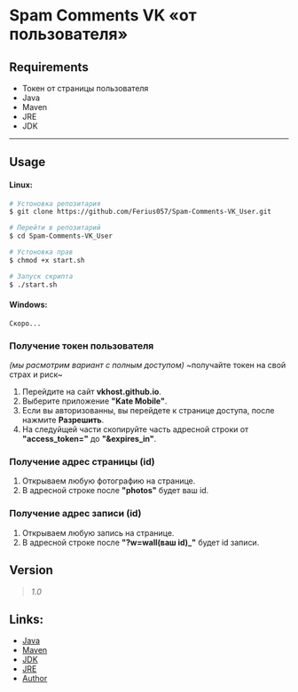 # Spam Comments VK «‎от пользователя»‎
## Requirements
- Токен от страницы пользователя
- Java
- Maven
- JRE
- JDK

----------------------------------------------------------------------------------------------

## Usage
#### Linux:
```bash
# Устоновка репозитария
$ git clone https://github.com/Ferius057/Spam-Comments-VK_User.git

# Перейти в репозитарий
$ cd Spam-Comments-VK_User

# Устоновка прав
$ chmod +x start.sh

# Запуск скрипта
$ ./start.sh
```
#### Windows:
```
Скоро...
```

### Получение токен пользователя
*(мы расмотрим вариант с полным доступом)*
~получайте токен на свой страх и риск~
1. Перейдите на сайт **vkhost.github.io**.
2. Выберите приложение **"Kate Mobile"**.
3. Если вы авторизованны, вы перейдете к странице доступа, после нажмите **Разрешить**.
4. На следуйщей части скопируйте часть адресной строки от **"access_token="** до **"&expires_in"**.

###   Получение адрес страницы (id)
1. Открываем любую фотографию на странице.
2. В адресной строке после **"photos"** будет ваш id.

###   Получение адрес записи (id)
1. Открываем любую запись на странице.
2. В адресной строке после **"?w=wall(ваш id)_"** будет id записи.

## Version
> *1.0*

## Links:
 - [Java](https://www.java.com)
 - [Maven](https://maven.apache.org)
 - [JDK](https://www.oracle.com/java/technologies/javase-downloads.html)
 - [JRE](https://www.oracle.com/java/technologies/javase-jre8-downloads.html)
 - [Author](https://vk.com/ferius_057)
